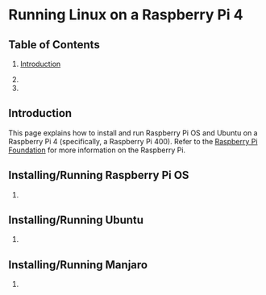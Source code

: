 # Running Linux on a Raspberry Pi 4

## Table of Contents

1. [Introduction](#Introduction)

2.

3.

## Introduction

This page explains how to install and run Raspberry Pi OS and Ubuntu on a Raspberry Pi 4 (specifically, a Raspberry
Pi 400). Refer to the [Raspberry Pi Foundation](https://www.raspberrypi.org/) for more information
on the Raspberry Pi.


## Installing/Running Raspberry Pi OS

1. 

## Installing/Running Ubuntu

1. 

## Installing/Running Manjaro

1. 
